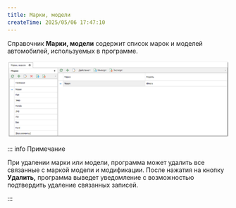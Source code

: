 ```yaml
---
title: Марки, модели
createTime: 2025/05/06 17:47:10
---
```

Справочник **Марки, модели** содержит список марок и моделей автомобилей, используемых в программе.

![](../../../assets/specification/image403.png)

::: info Примечание

При удалении марки или модели, программа может удалить все связанные с маркой модели и модификации. После нажатия на кнопку **Удалить,** программа выведет уведомление с возможностью подтвердить удаление связанных записей.

:::



